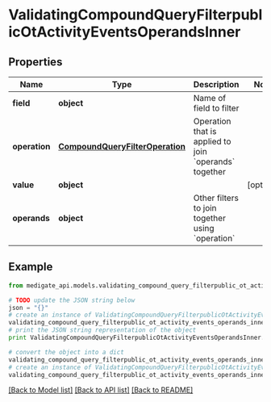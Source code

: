 # ValidatingCompoundQueryFilterpublicOtActivityEventsOperandsInner


## Properties
Name | Type | Description | Notes
------------ | ------------- | ------------- | -------------
**field** | **object** | Name of field to filter | 
**operation** | [**CompoundQueryFilterOperation**](CompoundQueryFilterOperation.md) | Operation that is applied to join &#x60;operands&#x60; together | 
**value** | **object** |  | [optional] 
**operands** | **object** | Other filters to join together using &#x60;operation&#x60; | 

## Example

```python
from medigate_api.models.validating_compound_query_filterpublic_ot_activity_events_operands_inner import ValidatingCompoundQueryFilterpublicOtActivityEventsOperandsInner

# TODO update the JSON string below
json = "{}"
# create an instance of ValidatingCompoundQueryFilterpublicOtActivityEventsOperandsInner from a JSON string
validating_compound_query_filterpublic_ot_activity_events_operands_inner_instance = ValidatingCompoundQueryFilterpublicOtActivityEventsOperandsInner.from_json(json)
# print the JSON string representation of the object
print ValidatingCompoundQueryFilterpublicOtActivityEventsOperandsInner.to_json()

# convert the object into a dict
validating_compound_query_filterpublic_ot_activity_events_operands_inner_dict = validating_compound_query_filterpublic_ot_activity_events_operands_inner_instance.to_dict()
# create an instance of ValidatingCompoundQueryFilterpublicOtActivityEventsOperandsInner from a dict
validating_compound_query_filterpublic_ot_activity_events_operands_inner_form_dict = validating_compound_query_filterpublic_ot_activity_events_operands_inner.from_dict(validating_compound_query_filterpublic_ot_activity_events_operands_inner_dict)
```
[[Back to Model list]](../README.md#documentation-for-models) [[Back to API list]](../README.md#documentation-for-api-endpoints) [[Back to README]](../README.md)


